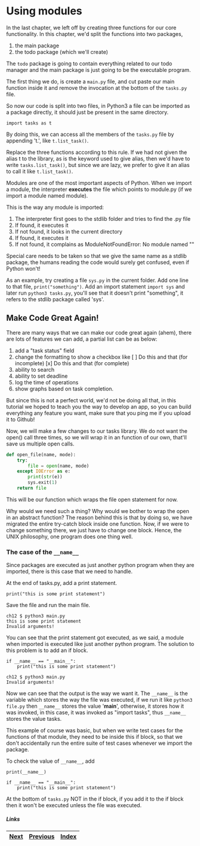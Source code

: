 # Using modules

In the last chapter, we left off by creating three functions for our core functionality. In this chapter, we'd split the functions into two packages, 

1. the main package
1. the todo package (which we'll create)

The `todo` package is going to contain everything related to our todo manager and the main package is just going to be the executable program.

The first thing we do, is create a `main.py` file, and cut paste our main function inside it and remove the invocation at the bottom of the `tasks.py` file.

So now our code is split into two files, in Python3 a file can be imported as a package directly, it should just be present in the same directory.

    import tasks as t

By doing this, we can access all the members of the `tasks.py` file by appending 't.', like `t.list_task()`.

Replace the three functions according to this rule. If we had not given the alias t to the library, as is the keyword used to give alias, then we'd have to write `tasks.list_task()`, but since we are lazy, we prefer to give it an alias to call it like `t.list_task()`.

Modules are one of the most important aspects of Python. When we import a module, the interpreter **executes** the file which points to module.py (if we import a module named module). 

This is the way any module is imported:

1. The interpreter first goes to the stdlib folder and tries to find the .py file
1. If found, it executes it
1. If not found, it looks in the current directory
1. If found, it executes it
1. If not found, it complains as ModuleNotFoundError: No module named ""

Special care needs to be taken so that we give the same name as a stdlib package, the humans reading the code would surely get confused, even if Python won't!

As an example, try creating a file `sys.py` in the current folder. Add one line to that file, `print("something")`. Add an import statement `import sys` and later run `python3 tasks.py`, you'll see that it doesn't print "something", it refers to the stdlib package called 'sys'.

## Make Code Great Again!

There are many ways that we can make our code great again (ahem), there are lots of features we can add, a partial list can be as below:

1. add a "task status" field
1. change the formatting to show a checkbox like 
    [ ] Do this and that (for incomplete)
    [x] Do this and that (for complete) 
1. ability to search
1. ability to set deadline
1. log the time of operations
1. show graphs based on task completion.

But since this is not a perfect world, we'd not be doing all that, in this tutorial we hoped to teach you the way to develop an app, so you can build everything any feature you want, make sure that you ping me if you upload it to Github!

Now, we will make a few changes to our tasks library. We do not want the open() call three times, so we will wrap it in an function of our own, that'll save us multiple open calls.

```python
def open_file(name, mode):
    try:
        file = open(name, mode)
    except IOError as e:
        print(str(e))
        sys.exit(1)
    return file
```

This will be our function which wraps the file open statement for now.

Why would we need such a thing? Why would we bother to wrap the open in an abstract function? The reason behind this is that by doing so, we have migrated the entire try-catch block inside one function. Now, if we were to change something there, we just have to change one block. Hence, the UNIX philosophy, one program does one thing well.

### The case of the `__name__`

Since packages are executed as just another python program when they are imported, there is this case that we need to handle.

At the end of tasks.py, add a print statement.

    print("this is some print statement")

Save the file and run the main file.

    ch12 $ python3 main.py
    this is some print statement
    Invalid arguments!

You can see that the print statement got executed, as we said, a module when imported is executed like just another python program. The solution to this problem is to add an if block.

    if __name__ == "__main__":
        print("this is some print statement")

    ch12 $ python3 main.py
    Invalid arguments!

Now we can see that the output is the way we want it. The `__name__` is the variable which stores the way the file was executed, if we run it like `python3 file.py` then `__name__` stores the value '__main__', otherwise, it stores how it was invoked, in this case, it was invoked as "import tasks", thus `__name__` stores the value tasks.

This example of course was basic, but when we write test cases for the functions of that module, they need to be inside this if block, so that we don't accidentally run the entire suite of test cases whenever we import the package.

To check the value of `__name__`, add 

        
    print(__name__)

    if __name__ == "__main__":
        print("this is some print statement")

At the bottom of `tasks.py` NOT in the if block, if you add it to the if block then it won't be executed unless the file was executed.

##### Links

|[Next](13examples.md) | [Previous](11function_tasks.md) |  [Index](SUMMARY.md)
| ----| ----| ----| 